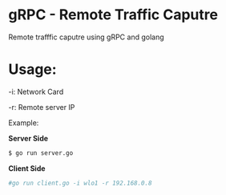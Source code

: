 # gRPC - Remote Traffic Caputre
Remote trafffic caputre using gRPC and golang

# Usage:
-i: Network Card 

-r: Remote server IP


Example:

**Server Side**

```bash
$ go run server.go 
```

**Client Side**

```bash
#go run client.go -i wlo1 -r 192.168.0.8 
```
